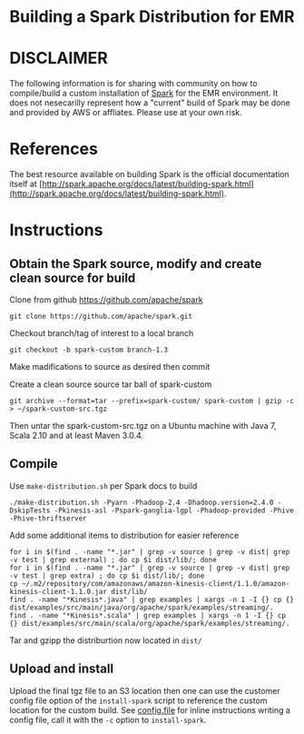 Building a Spark Distribution for EMR
=====================

# DISCLAIMER

The following information is for sharing with community on how to compile/build a custom installation of [Spark](http://spark.apache.org) for the EMR environment.   It does not nesecarilly represent how a "current" build of Spark may be done and provided by AWS or affliates.   Please use at your own risk.

# References

The best resource available on building Spark is the official documentation itself at [http://spark.apache.org/docs/latest/building-spark.html](http://spark.apache.org/docs/latest/building-spark.html).


# Instructions

## Obtain the Spark source, modify and create clean source for build

Clone from github https://github.com/apache/spark

```
git clone https://github.com/apache/spark.git
```

Checkout branch/tag of interest to a local branch

```
git checkout -b spark-custom branch-1.3
```

Make madifications to source as desired then commit

Create a clean source source tar ball of spark-custom

```
git archive --format=tar --prefix=spark-custom/ spark-custom | gzip -c > ~/spark-custom-src.tgz
```

Then untar the spark-custom-src.tgz on a Ubuntu machine with Java 7, Scala 2.10 and at least Maven 3.0.4.

## Compile

Use `make-distribution.sh` per Spark docs to build

```
./make-distribution.sh -Pyarn -Phadoop-2.4 -Dhadoop.version=2.4.0 -DskipTests -Pkinesis-asl -Pspark-ganglia-lgpl -Phadoop-provided -Phive -Phive-thriftserver
```

Add some additional items to distribution for easier reference

```
for i in $(find . -name "*.jar" | grep -v source | grep -v dist| grep -v test | grep external) ; do cp $i dist/lib/; done 
for i in $(find . -name "*.jar" | grep -v source | grep -v dist| grep -v test | grep extra) ; do cp $i dist/lib/; done 
cp ~/.m2/repository/com/amazonaws/amazon-kinesis-client/1.1.0/amazon-kinesis-client-1.1.0.jar dist/lib/ 
find . -name "*Kinesis*.java" | grep examples | xargs -n 1 -I {} cp {} dist/examples/src/main/java/org/apache/spark/examples/streaming/. 
find . -name "*Kinesis*.scala" | grep examples | xargs -n 1 -I {} cp {} dist/examples/src/main/scala/org/apache/spark/examples/streaming/. 
```

Tar and gzipp the distriburtion now located in `dist/`

## Upload and install

Upload the final tgz file to an S3 location then one can use the customer config file option of the `install-spark` script to reference the custom location for the custom build.  See [config.file](https://github.com/awslabs/emr-bootstrap-actions/blob/master/spark/config.file) for inline instructions writing a config file, call it with the `-c` option to `install-spark`.
